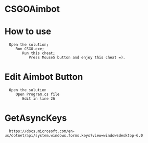 # CSGOAimbot

# How to use
      Open the solution;
         Run CSGO.exe;
            Run this cheat;
               Press Mouse5 button and enjoy this cheat =).
          
# Edit Aimbot Button
      Open the solution
         Open Program.cs file
            Edit in line 26


# GetAsyncKeys
      https://docs.microsoft.com/en-us/dotnet/api/system.windows.forms.keys?view=windowsdesktop-6.0
